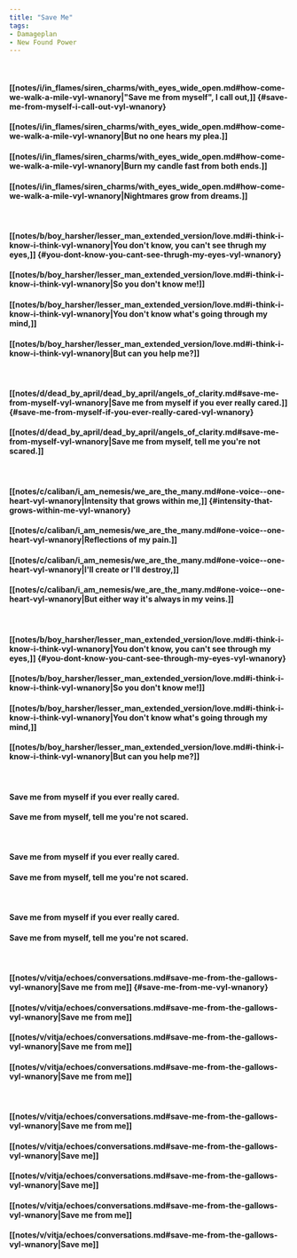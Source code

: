 ```yaml
---
title: "Save Me"
tags:
- Damageplan
- New Found Power
---
```

&nbsp;
#### [[notes/i/in_flames/siren_charms/with_eyes_wide_open.md#how-come-we-walk-a-mile-vyl-wnanory|"Save me from myself", I call out,]] {#save-me-from-myself-i-call-out-vyl-wnanory}
#### [[notes/i/in_flames/siren_charms/with_eyes_wide_open.md#how-come-we-walk-a-mile-vyl-wnanory|But no one hears my plea.]]
#### [[notes/i/in_flames/siren_charms/with_eyes_wide_open.md#how-come-we-walk-a-mile-vyl-wnanory|Burn my candle fast from both ends.]]
#### [[notes/i/in_flames/siren_charms/with_eyes_wide_open.md#how-come-we-walk-a-mile-vyl-wnanory|Nightmares grow from dreams.]]
&nbsp;
#### [[notes/b/boy_harsher/lesser_man_extended_version/love.md#i-think-i-know-i-think-vyl-wnanory|You don't know, you can't see thrugh my eyes,]] {#you-dont-know-you-cant-see-thrugh-my-eyes-vyl-wnanory}
#### [[notes/b/boy_harsher/lesser_man_extended_version/love.md#i-think-i-know-i-think-vyl-wnanory|So you don't know me!]]
#### [[notes/b/boy_harsher/lesser_man_extended_version/love.md#i-think-i-know-i-think-vyl-wnanory|You don't know what's going through my mind,]]
#### [[notes/b/boy_harsher/lesser_man_extended_version/love.md#i-think-i-know-i-think-vyl-wnanory|But can you help me?]]
&nbsp;
#### [[notes/d/dead_by_april/dead_by_april/angels_of_clarity.md#save-me-from-myself-vyl-wnanory|Save me from myself if you ever really cared.]] {#save-me-from-myself-if-you-ever-really-cared-vyl-wnanory}
#### [[notes/d/dead_by_april/dead_by_april/angels_of_clarity.md#save-me-from-myself-vyl-wnanory|Save me from myself, tell me you're not scared.]]
&nbsp;
#### [[notes/c/caliban/i_am_nemesis/we_are_the_many.md#one-voice--one-heart-vyl-wnanory|Intensity that grows within me,]] {#intensity-that-grows-within-me-vyl-wnanory}
#### [[notes/c/caliban/i_am_nemesis/we_are_the_many.md#one-voice--one-heart-vyl-wnanory|Reflections of my pain.]]
#### [[notes/c/caliban/i_am_nemesis/we_are_the_many.md#one-voice--one-heart-vyl-wnanory|I'll create or I'll destroy,]]
#### [[notes/c/caliban/i_am_nemesis/we_are_the_many.md#one-voice--one-heart-vyl-wnanory|But either way it's always in my veins.]]
&nbsp;
#### [[notes/b/boy_harsher/lesser_man_extended_version/love.md#i-think-i-know-i-think-vyl-wnanory|You don't know, you can't see through my eyes,]] {#you-dont-know-you-cant-see-through-my-eyes-vyl-wnanory}
#### [[notes/b/boy_harsher/lesser_man_extended_version/love.md#i-think-i-know-i-think-vyl-wnanory|So you don't know me!]]
#### [[notes/b/boy_harsher/lesser_man_extended_version/love.md#i-think-i-know-i-think-vyl-wnanory|You don't know what's going through my mind,]]
#### [[notes/b/boy_harsher/lesser_man_extended_version/love.md#i-think-i-know-i-think-vyl-wnanory|But can you help me?]]
&nbsp;
#### Save me from myself if you ever really cared.
#### Save me from myself, tell me you're not scared.
&nbsp;
#### Save me from myself if you ever really cared.
#### Save me from myself, tell me you're not scared.
&nbsp;
#### Save me from myself if you ever really cared.
#### Save me from myself, tell me you're not scared.
&nbsp;
#### [[notes/v/vitja/echoes/conversations.md#save-me-from-the-gallows-vyl-wnanory|Save me from me]] {#save-me-from-me-vyl-wnanory}
#### [[notes/v/vitja/echoes/conversations.md#save-me-from-the-gallows-vyl-wnanory|Save me from me]]
#### [[notes/v/vitja/echoes/conversations.md#save-me-from-the-gallows-vyl-wnanory|Save me from me]]
#### [[notes/v/vitja/echoes/conversations.md#save-me-from-the-gallows-vyl-wnanory|Save me from me]]
&nbsp;
#### [[notes/v/vitja/echoes/conversations.md#save-me-from-the-gallows-vyl-wnanory|Save me from me]]
#### [[notes/v/vitja/echoes/conversations.md#save-me-from-the-gallows-vyl-wnanory|Save me]]
#### [[notes/v/vitja/echoes/conversations.md#save-me-from-the-gallows-vyl-wnanory|Save me]]
#### [[notes/v/vitja/echoes/conversations.md#save-me-from-the-gallows-vyl-wnanory|Save me from me]]
#### [[notes/v/vitja/echoes/conversations.md#save-me-from-the-gallows-vyl-wnanory|Save me]]

